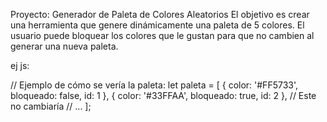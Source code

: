 Proyecto: Generador de Paleta de Colores Aleatorios
El objetivo es crear una herramienta que genere dinámicamente una paleta de 5 colores. El usuario puede bloquear los colores que le gustan para que no cambien al generar una nueva paleta.

ej js:

// Ejemplo de cómo se vería la paleta:
let paleta = [
    { color: '#FF5733', bloqueado: false, id: 1 },
    { color: '#33FFAA', bloqueado: true, id: 2 }, // Este no cambiaría
    // ...
];